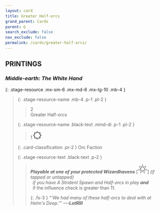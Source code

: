 ```yaml
---
layout: card
title: Greater Half-orcs
grand_parent: Cards
parent: G
search_exclude: false
nav_exclude: false
permalink: /cards/greater-half-orcs/
---
```


## PRINTINGS


### _Middle-earth: The White Hand_

{: .stage-resource .mx-sm-6 .mx-md-8 .mx-lg-10 .mb-4 }
> {: .stage-resource-name .mb-4 .p-1 .pl-2 }
> > <div class="card-mp">2</div>
> > <div class="card-name">Greater Half-orcs</div>
>
> {: .stage-resource-name .black-text .mind-di .p-1 .pl-2 }
> > 1 ![](/assets/images/stage-point.svg)
>
> {: .card-classification .pr-2 }
> Orc Faction
>
> {: .stage-resource-text .black-text .p-2 }
> > ***Playable at one of your protected Wizardhavens*** \[![](/assets/images/free-haven.svg)] _(if tapped or untapped)_ <br>&ensp;_if you have A Strident Spawn and Half-orcs in play **and**_ <br>&ensp;if the influence check is greater than 11.   
> > 
> > {: .fs-3 } 
> > _“‘We had many of these half-orcs to deal with at Helm's Deep.’”_ ***---&#65279;LotRIII*** 
> 
